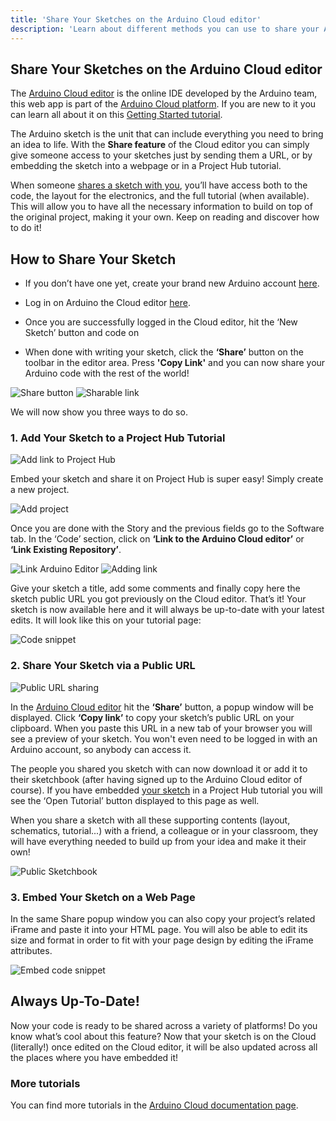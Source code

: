 ```yaml
---
title: 'Share Your Sketches on the Arduino Cloud editor'
description: 'Learn about different methods you can use to share your Arduino sketches with others.'
---
```


## Share Your Sketches on the Arduino Cloud editor

The [Arduino Cloud editor](https://create.arduino.cc/editor) is the online IDE developed by the Arduino team, this web app is part of the [Arduino Cloud platform](https://cloud.arduino.cc/home/). If you are new to it you can learn all about it on this [Getting Started tutorial](/arduino-cloud/getting-started/getting-started-web-editor).

The Arduino sketch is the unit that can include everything you need to bring an idea to life. With the **Share feature** of the Cloud editor you can simply give someone access to your sketches just by sending them a URL, or by embedding the sketch into a webpage or in a Project Hub tutorial.

When someone [shares a sketch with you](https://create.arduino.cc/editor/Arduino_Genuino/a5cf7fad-0802-49b6-81ce-2a5bf41bed5d/preview), you’ll have access both to the code, the layout for the electronics, and the full tutorial (when available). This will allow you to have all the necessary information to build on top of the original project, making it your own. Keep on reading and discover how to do it!

## How to Share Your Sketch

* If you don’t have one yet, create your brand new Arduino account [here](https://id.arduino.cc/auth/signup).
  
* Log in on Arduino the Cloud editor [here](https://create.arduino.cc/editor/).
  
* Once you are successfully logged in the Cloud editor, hit the ‘New Sketch’ button and code on
  
* When done with writing your sketch, click the **‘Share’** button on the toolbar in the editor area. Press **'Copy Link'** and you can now share your Arduino code with the rest of the world!

![Share button](assets/sharing_sketches_img_1.jpg)
![Sharable link](assets/sharing_sketches_img_2.jpg)

We will now show you three ways to do so.

### 1. Add Your Sketch to a Project Hub Tutorial

![Add link to Project Hub](assets/sharing_sketches_gif_1.gif)

Embed your sketch and share it on Project Hub is super easy! Simply create a new project.

![Add project](assets/sharing_sketches_img_3.jpg)

Once you are done with the Story and the previous fields go to the Software tab. In the ‘Code’ section, click on **‘Link to the Arduino Cloud editor’** or **‘Link Existing Repository’**.

![Link Arduino Editor](assets/sharing_sketches_img_4.jpg)
![Adding link](assets/sharing_sketches_img_5.jpg)

Give your sketch a title, add some comments and finally copy here the sketch public URL you got previously on the Cloud editor. That’s it! Your sketch is now available here and it will always be up-to-date with your latest edits. It will look like this on your tutorial page:

![Code snippet](assets/sharing_sketches_img_6.jpg)

### 2. Share Your Sketch via a Public URL

![Public URL sharing](assets/sharing_sketches_img_7.jpg)

In the [Arduino Cloud editor](https://create.arduino.cc/editor) hit the **‘Share’** button, a popup window will be displayed. Click **‘Copy link’** to copy your sketch’s public URL on your clipboard. When you paste this URL in a new tab of your browser you will see a preview of your sketch. You won't even need to be logged in with an Arduino account, so anybody can access it.

The people you shared you sketch with can now download it or add it to their sketchbook (after having signed up to the Arduino Cloud editor of course). If you have embedded [your sketch](https://create.arduino.cc/editor/Arduino_Genuino/a5cf7fad-0802-49b6-81ce-2a5bf41bed5d/preview) in a Project Hub tutorial you will see the ‘Open Tutorial’ button displayed to this page as well.

When you share a sketch with all these supporting contents (layout, schematics, tutorial...) with a friend, a colleague or in your classroom, they will have everything needed to build up from your idea and make it their own!

![Public Sketchbook](assets/sharing_sketches_img_8.jpg)

### 3. Embed Your Sketch on a Web Page

In the same Share popup window you can also copy your project’s related iFrame and paste it into your HTML page. You will also be able to edit its size and format in order to fit with your page design by editing the iFrame attributes.

![Embed code snippet](assets/sharing_sketches_gif_2.gif)

## Always Up-To-Date!

Now your code is ready to be shared across a variety of platforms! Do you know what’s cool about this feature? Now that your sketch is on the Cloud (literally!) once edited on the Cloud editor, it will be also updated across all the places where you have embedded it!

### More tutorials

You can find more tutorials in the [Arduino Cloud documentation page](/arduino-cloud).
